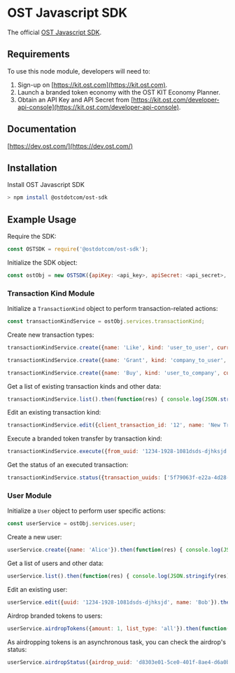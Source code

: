 # OST Javascript SDK
The official [OST Javascript SDK](https://dev.ost.com/).

## Requirements

To use this node module, developers will need to:
1. Sign-up on [https://kit.ost.com](https://kit.ost.com).
2. Launch a branded token economy with the OST KIT Economy Planner.
3. Obtain an API Key and API Secret from [https://kit.ost.com/developer-api-console](https://kit.ost.com/developer-api-console).

## Documentation

[https://dev.ost.com/](https://dev.ost.com/)

## Installation

Install OST Javascript SDK

```bash
> npm install @ostdotcom/ost-sdk
```

## Example Usage

Require the SDK:

```node.js
const OSTSDK = require('@ostdotcom/ost-sdk');
```

Initialize the SDK object:

```node.js
const ostObj = new OSTSDK({apiKey: <api_key>, apiSecret: <api_secret>, apiEndpoint: <api_endpoint>});
```

### Transaction Kind Module 

Initialize a `TransactionKind` object to perform transaction-related actions:

```node.js
const transactionKindService = ostObj.services.transactionKind;
```

Create new transaction types:

```node.js
transactionKindService.create({name: 'Like', kind: 'user_to_user', currency_type: 'usd', currency_value: '1.25', commission_percent: '12'}).then(function(res) { console.log(JSON.stringify(res)); }).catch(function(err) { console.log(JSON.stringify(err)); });
```

```node.js
transactionKindService.create({name: 'Grant', kind: 'company_to_user', currency_type: 'bt', currency_value: '12', commission_percent: '0'}).then(function(res) { console.log(JSON.stringify(res)); }).catch(function(err) { console.log(JSON.stringify(err)); });
```

```node.js
transactionKindService.create({name: 'Buy', kind: 'user_to_company', currency_type: 'bt', currency_value: '100', commission_percent: '0'}).then(function(res) { console.log(JSON.stringify(res)); }).catch(function(err) { console.log(JSON.stringify(err)); });
```

Get a list of existing transaction kinds and other data:

```node.js
transactionKindService.list().then(function(res) { console.log(JSON.stringify(res)); }).catch(function(err) { console.log(JSON.stringify(err)); });
```

Edit an existing transaction kind:

```node.js
transactionKindService.edit({client_transaction_id: '12', name: 'New Transaction Kind'}).then(function(res) { console.log(JSON.stringify(res)); }).catch(function(err) { console.log(JSON.stringify(err)); });
```

Execute a branded token transfer by transaction kind:

```node.js
transactionKindService.execute({from_uuid: '1234-1928-1081dsds-djhksjd', to_uuid: '1234-1928-1081-1223232', transaction_kind: 'Purchase'}).then(function(res) { console.log(JSON.stringify(res)); }).catch(function(err) { console.log(JSON.stringify(err)); });
```

Get the status of an executed transaction:

```node.js
transactionKindService.status({transaction_uuids: ['5f79063f-e22a-4d28-99d7-dd095f02c72e']}).then(function(res) { console.log(JSON.stringify(res)); }).catch(function(err) { console.log(JSON.stringify(err)); });
```

### User Module

Initialize a `User` object to perform user specific actions:

```node.js
const userService = ostObj.services.user;
```

Create a new user:

```node.js
userService.create({name: 'Alice'}).then(function(res) { console.log(JSON.stringify(res)); }).catch(function(err) { console.log(JSON.stringify(err)); });
```

Get a list of users and other data:

```node.js
userService.list().then(function(res) { console.log(JSON.stringify(res)); }).catch(function(err) { console.log(JSON.stringify(err)); });
```

Edit an existing user:

```node.js
userService.edit({uuid: '1234-1928-1081dsds-djhksjd', name: 'Bob'}).then(function(res) { console.log(JSON.stringify(res)); }).catch(function(err) { console.log(JSON.stringify(err)); });
```

Airdrop branded tokens to users:

```node.js
userService.airdropTokens({amount: 1, list_type: 'all'}).then(function(res) { console.log(JSON.stringify(res)); }).catch(function(err) { console.log(JSON.stringify(err)); });
```

As airdropping tokens is an asynchronous task, you can check the airdrop's status:

```node.js
userService.airdropStatus({airdrop_uuid: 'd8303e01-5ce0-401f-8ae4-d6a0bcdb2e24'}).then(function(res) { console.log(JSON.stringify(res)); }).catch(function(err) { console.log(JSON.stringify(err)); });
```
